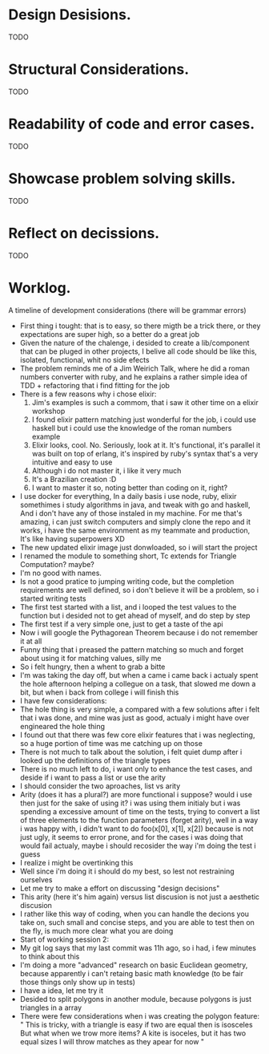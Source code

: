 # Design Desisions.
TODO

# Structural Considerations.
TODO

# Readability of code and error cases.
TODO

# Showcase problem solving skills.
TODO

# Reflect on decissions.
TODO

# Worklog.
A timeline of development considerations (there will be grammar errors)

- First thing i tought: that is to easy, so there migth be a trick there,
  or they expectations are super high, so a better do a great job
- Given the nature of the chalenge, i desided to create a lib/component
  that can be pluged in other projects, I belive all code should be like this,
  isolated, functional, whit no side efects
- The problem reminds me of a Jim Weirich Talk, where he did a roman numbers
  converter with ruby, and he explains a rather simple idea of TDD + refactoring
  that i find fitting for the job
- There is a few reasons why i chose elixir:
    1. Jim's examples is such a commom, that i saw it other time on a
       elixir workshop
    2. I found elixir pattern matching just wonderful for the job, i could use haskell
       but i could use the knowledge of the roman numbers example
    3. Elixir looks, cool. No. Seriously, look at it. It's functional, it's parallel
       it was built on top of erlang, it's inspired by ruby's syntax that's a very
       intuitive and easy to use
    4. Although i do not master it, i like it very much
    5. It's a Brazilian creation :D
    6. I want to master it so, noting better than coding on it, right?
- I use docker for everything, In a daily basis i use node, ruby, elixir
  somethimes i study algorithms in java, and tweak with go and haskell,
  And i don't have any of those instaled in my machine.
  For me that's amazing, i can just switch computers and simply clone the repo
  and it works, i have the same environment as my teammate and production,
  It's like having superpowers XD
- The new updated elixir image just donwloaded, so i will start the project
- I renamed the module to something short, Tc extends for Triangle Computation? maybe?
- I'm no good with names.
- Is not a good pratice to jumping writing code, but the completion requirements
  are well defined, so i don't believe it will be a problem, so i started writing tests
- The first test started with a list, and i looped the test values to the function
  but i desided not to get ahead of myself, and do step by step
- The first test if a very simple one, just to get a taste of the api
- Now i will google the Pythagorean Theorem because i do not remember it at all
- Funny thing that i preased the pattern matching so much and forget about using it
  for matching values, silly me
- So i felt hungry, then a whent to grab a bitte
- I'm was taking the day off, but when a came i came back i actualy spent the hole
  afternoon helping a collegue on a task, that slowed me down a bit, but when i back
  from college i will finish this
- I have few considerations:
- The hole thing is very simple, a compared with a few solutions after i felt that
  i was done, and mine was just as good, actualy i might have over engineared the
  hole thing
- I found out that there was few core elixir features that i was neglecting, so
  a huge portion of time was me catching up on those
- There is not much to talk about the solution, i felt quiet dump after i looked up
  the definitions of the triangle types
- There is no much  left to do, i want only to enhance the test cases, and deside
  if i want to pass a list or use the arity
- I should consider the two aproaches, list vs arity
- Arity (does it has a plural?) are more functional i suppose? would i use then
  just for the sake of using it? i was using them initialy but i was spending a
  excessive amount of time on the tests, trying to convert a list of three
  elements to the function parameters (forget arity), well in a way i was happy with,
  i didn't want to do foo(x[0], x[1], x[2]) because is not just ugly, it seems to
  error prone, and for the cases i was doing that would fail actualy, maybe i should
  recosider the way i'm doing the test i guess
- I realize i might be overtinking this
- Well since i'm doing it i should do my best, so lest not restraining ourselves
- Let me try to make a effort on discussing "design decisions"
- This arity (here it's him again) versus list discusion is not just a aesthetic discusion
- I rather like this way of coding, when you can handle the decions you take on,
  such small and concise steps, and you are able to test then on the fly, is much
  more clear what you are doing
- Start of working session 2:
- My git log says that my last commit was 11h ago, so i had, i few minutes to
  think about this
- I'm doing a more "advanced" research on basic Euclidean geometry, because apparently
  i can't retaing basic math knowledge (to be fair those things only show up in tests)
- I have a idea, let me try it
- Desided to split polygons in another module, because polygons is just triangles
  in a array
- There were few considerations when i was creating the polygon feature:
  " This is tricky, with a triangle is easy if two are equal then is isosceles
    But what when we trow more items?
    A kite is isoceles, but it has two equal sizes
    I will throw matches as they apear for now "

